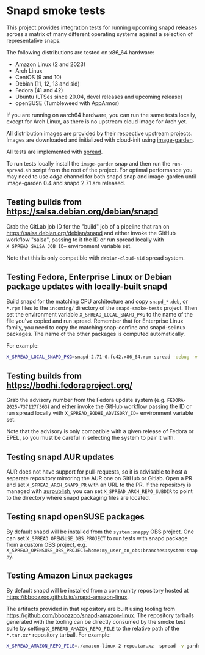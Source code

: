 <!--
SPDX-License-Identifier: Apache-2.0
SPDX-FileCopyrightText: Canonical Ltd.
-->
# Snapd smoke tests

This project provides integration tests for running upcoming snapd releases
across a matrix of many different operating systems against a selection of
representative snaps.

The following distributions are tested on x86\_64 hardware:

- Amazon Linux (2 and 2023)
- Arch Linux
- CentOS (9 and 10)
- Debian (11, 12, 13 and sid)
- Fedora (41 and 42)
- Ubuntu (LTSes since 20.04, devel releases and upcoming release)
- openSUSE (Tumbleweed with AppArmor)

If you are running on aarch64 hardware, you can run the same tests locally,
except for Arch Linux, as there is no upstream cloud image for Arch yet.

All distribution images are provided by their respective upstream projects.
Images are downloaded and initialized with cloud-init using
[image-garden](https://gitlab.com/zygoon/image-garden).

All tests are implemented with [spread](https://github.com/snapcore/spread).

To run tests locally install the `image-garden` snap and then run the
`run-spread.sh` script from the root of the project. For optimal performance
you may need to use _edge_ channel for both snapd snap and image-garden until
image-garden 0.4 and snapd 2.71 are released.

## Testing builds from https://salsa.debian.org/debian/snapd

Grab the GitLab job ID for the "build" job of a pipeline that ran on
https://salsa.debian.org/debian/snapd and either invoke the GitHub workflow
"salsa", passing to it the ID or run spread locally with
`X_SPREAD_SALSA_JOB_ID=` environment variable set.

Note that this is only compatible with `debian-cloud-sid` spread system.

## Testing Fedora, Enterprise Linux or Debian package updates with locally-built snapd

Build snapd for the matching CPU architecture and copy `snapd_*.deb`, or
`*.rpm` files to the `incoming/` directory of the `snapd-smoke-tests` project.
Then set the environment variable `X_SPREAD_LOCAL_SNAPD_PKG` to the name of the
file you've copied and run spread. Remember that for Enterprise Linux family,
you need to copy the matching snap-confine and snapd-selinux packages. The name
of the other packages is computed automatically.

For example:
```sh
X_SPREAD_LOCAL_SNAPD_PKG=snapd-2.71-0.fc42.x86_64.rpm spread -debug -v fedora-cloud-42:tests/
```

## Testing builds from https://bodhi.fedoraproject.org/

Grab the advisory number from the Fedora update system (e.g.
`FEDORA-2025-737127f363`) and either invoke the GitHub workflow passing the ID
or run spread locally with `X_SPREAD_BODHI_ADVISORY_ID=` environment variable
set.

Note that the advisory is only compatible with a given release of Fedora or
EPEL, so you must be careful in selecting the system to pair it with.

## Testing snapd AUR updates

AUR does not have support for pull-requests, so it is advisable to host a
separate repository mirroring the AUR one on GitHub or Gitlab. Open a PR and set
`X_SPREAD_ARCH_SNAPD_PR` with an URL to the PR. If the repository is managed
with [aurpublish](https://github.com/eli-schwartz/aurpublish), you can set
`X_SPREAD_ARCH_REPO_SUBDIR` to point to the directory where snapd packaging
files are located.

## Testing snapd openSUSE packages

By default snapd will be installed from the `system:snappy` OBS project. One can
set `X_SPREAD_OPENSUSE_OBS_PROJECT` to run tests with snapd package from a
custom OBS project, e.g. `X_SPREAD_OPENSUSE_OBS_PROJECT=home:my_user_on_obs:branches:system:snappy`.

## Testing Amazon Linux packages

By default snapd will be installed from a community repository hosted at
https://bboozzoo.github.io/snapd-amazon-linux.

The artifacts provided in that repository are built using tooling from
https://github.com/bboozzoo/snapd-amazon-linux. The repository tarballs
generated with the tooling can be directly consumed by the smoke test suite by
setting `X_SPREAD_AMAZON_REPO_FILE` to the relative path of the `*.tar.xz*`
repository tarball. For example:

```sh
X_SPREAD_AMAZON_REPO_FILE=./amazon-linux-2-repo.tar.xz  spread -v garden:amazonlinux-cloud-2023:tests/server/...
```
